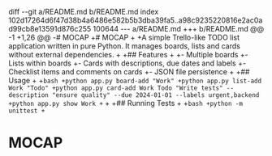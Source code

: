 diff --git a/README.md b/README.md
index 102d17264d6f47d38b4a6486e582b5b3dba39fa5..a98c9235220816e2ac0ad99cb8e13591d876c255 100644
--- a/README.md
+++ b/README.md
@@ -1 +1,26 @@
-# MOCAP
+# MOCAP
+
+A simple Trello-like TODO list application written in pure Python. It manages boards, lists and cards without external dependencies.
+
+## Features
+
+- Multiple boards
+- Lists within boards
+- Cards with descriptions, due dates and labels
+- Checklist items and comments on cards
+- JSON file persistence
+
+## Usage
+
+```bash
+python app.py board-add "Work"
+python app.py list-add Work "Todo"
+python app.py card-add Work Todo "Write tests" --description "ensure quality" --due 2024-01-01 --labels urgent,backend
+python app.py show Work
+```
+
+## Running Tests
+
+```bash
+python -m unittest
+```
# MOCAP
